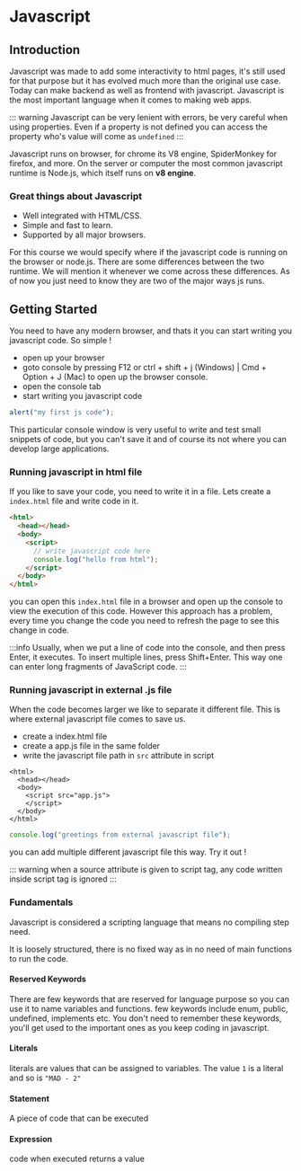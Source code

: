 # Javascript

## Introduction

Javascript was made to add some interactivity to html pages, it's still used for that purpose but it has evolved much more than the original use case. Today can make backend as well as frontend with javascript. Javascript is the most important language when it comes to making web apps.

::: warning
Javascript can be very lenient with errors, be very careful when using properties. Even if a property is not defined you can access the property who's value will come as `undefined`
:::

<!-- ::: details
This is a details block.
:::

::: info
This is an info box.
:::

::: tip
This is a tip.
::: -->

Javascript runs on browser, for chrome its V8 engine, SpiderMonkey for firefox, and more.
On the server or computer the most common javascript runtime is Node.js, which itself runs on **v8 engine**.

### Great things about Javascript

- Well integrated with HTML/CSS.
- Simple and fast to learn.
- Supported by all major browsers.

For this course we would specify where if the javascript code is running on the browser or node.js. There are some differences between the two runtime. We will mention it whenever we come across these differences. As of now you just need to know they are two of the major ways js runs.

## Getting Started

You need to have any modern browser, and thats it you can start writing you javascript code. So simple !

- open up your browser
- goto console by pressing F12 or ctrl + shift + j (Windows) | Cmd + Option + J (Mac) to open up the browser console.
- open the console tab
- start writing you javascript code

```js
alert("my first js code");
```

This particular console window is very useful to write and test small snippets of code, but you can't save it and of course its not where you can develop large applications.

### Running javascript in html file

If you like to save your code, you need to write it in a file. Lets create a `index.html` file and write code in it.

```html
<html>
  <head></head>
  <body>
    <script>
      // write javascript code here
      console.log("hello from html");
    </script>
  </body>
</html>
```

you can open this `index.html` file in a browser and open up the console to view the execution of this code. However this approach has a problem, every time you change the code you need to refresh the page to see this change in code.

:::info
Usually, when we put a line of code into the console, and then press Enter, it executes. To insert multiple lines, press Shift+Enter. This way one can enter long fragments of JavaScript code.
:::

### Running javascript in external .js file

When the code becomes larger we like to separate it different file. This is where external javascript file comes to save us.

- create a index.html file
- create a app.js file in the same folder
- write the javascript file path in `src` attribute in script

```html{4} [html]
<html>
  <head></head>
  <body>
    <script src="app.js">
    </script>
  </body>
</html>
```

```js
console.log("greetings from external javascript file");
```

you can add multiple different javascript file this way. Try it out !

::: warning
when a source attribute is given to script tag, any code written inside script tag is ignored
:::

### Fundamentals

Javascript is considered a scripting language that means no compiling step need.

It is loosely structured, there is no fixed way as in no need of main functions to run the code.

#### Reserved Keywords

There are few keywords that are reserved for language purpose so you can use it to name variables and functions.
few keywords include enum, public, undefined, implements etc. You don't need to remember these keywords, you'll get used to the important ones as you keep coding in javascript.

#### Literals

literals are values that can be assigned to variables. The value `1` is a literal and so is `"MAD - 2"`

#### Statement

A piece of code that can be executed

#### Expression

code when executed returns a value
